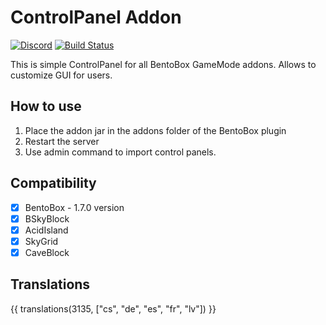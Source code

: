 # ControlPanel Addon
[![Discord](https://img.shields.io/discord/272499714048524288.svg?logo=discord)](https://discord.bentobox.world)
[![Build Status](https://ci.codemc.org/buildStatus/icon?job=BentoBoxWorld/ControlPanel)](https://ci.codemc.org/job/BentoBoxWorld/job/ControlPanel/)

This is simple ControlPanel for all BentoBox GameMode addons. Allows to customize GUI for users.

## How to use

1. Place the addon jar in the addons folder of the BentoBox plugin
2. Restart the server
3. Use admin command to import control panels.

## Compatibility

- [x] BentoBox - 1.7.0 version
- [x] BSkyBlock
- [x] AcidIsland
- [x] SkyGrid
- [x] CaveBlock

## Translations

{{ translations(3135, ["cs", "de", "es", "fr", "lv"]) }}
